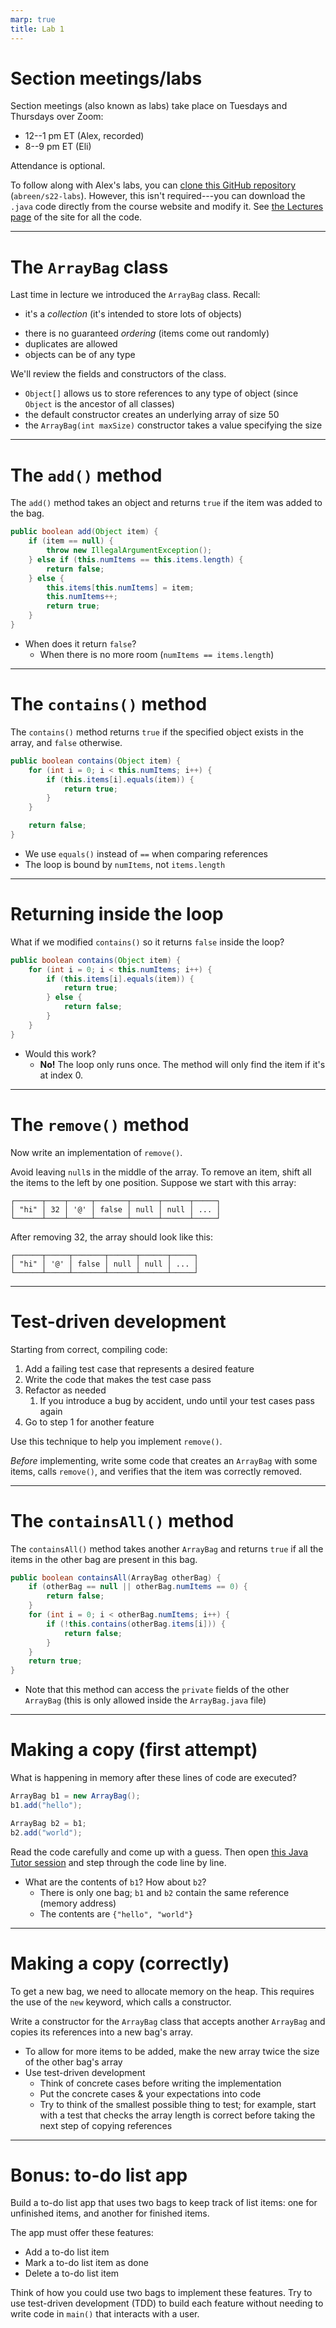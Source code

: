 ```yaml
---
marp: true
title: Lab 1
---
```


# Section meetings/labs

Section meetings (also known as labs) take place on Tuesdays and Thursdays over
Zoom:

- 12--1 pm ET (Alex, recorded)
- 8--9 pm ET (Eli)

Attendance is optional.

To follow along with Alex's labs, you can [clone this GitHub repository][repo]
(`abreen/s22-labs`). However, this isn't required---you can download the
`.java` code directly from the course website and modify it. See [the Lectures
page][lectures] of the site for all the code.

---

# The `ArrayBag` class

Last time in lecture we introduced the `ArrayBag` class. Recall:

- it's a *collection* (it's intended to store lots of objects)
* there is no guaranteed *ordering* (items come out randomly)
* duplicates are allowed
* objects can be of any type

We'll review the fields and constructors of the class.

* `Object[]` allows us to store references to any type
  of object (since `Object` is the ancestor of all classes)
* the default constructor creates an underlying array of size 50
* the `ArrayBag(int maxSize)` constructor takes a value
  specifying the size

---

# The `add()` method

The `add()` method takes an object and returns `true` if the item was added to
the bag.

```java
public boolean add(Object item) {
    if (item == null) {
        throw new IllegalArgumentException();
    } else if (this.numItems == this.items.length) {
        return false;
    } else {
        this.items[this.numItems] = item;
        this.numItems++;
        return true;
    }
}
```

- When does it return `false`?
  * When there is no more room (`numItems == items.length`)

---

# The `contains()` method

The `contains()` method returns `true` if the specified object exists in the
array, and `false` otherwise.

```java
public boolean contains(Object item) {
    for (int i = 0; i < this.numItems; i++) {
        if (this.items[i].equals(item)) {
            return true;
        }
    }

    return false;
}
```

* We use `equals()` instead of `==` when comparing references
* The loop is bound by `numItems`, not `items.length`

---

# Returning inside the loop

What if we modified `contains()` so it returns `false` inside the loop?

```java
public boolean contains(Object item) {
    for (int i = 0; i < this.numItems; i++) {
        if (this.items[i].equals(item)) {
            return true;
        } else {
            return false;
        }
    }
}
```

- Would this work?
  * **No!** The loop only runs once. The method will only find the item
    if it's at index 0.

---

# The `remove()` method

Now write an implementation of `remove()`.

Avoid leaving `null`s in the middle of the array. To remove an item, shift all
the items to the left by one position. Suppose we start with this array:

```
┌──────┬────┬─────┬───────┬──────┬──────┬─────┐
│ "hi" │ 32 │ '@' │ false │ null │ null │ ... │
└──────┴────┴─────┴───────┴──────┴──────┴─────┘
```

After removing 32, the array should look like this:

```
┌──────┬─────┬───────┬──────┬──────┬─────┐
│ "hi" │ '@' │ false │ null │ null │ ... │
└──────┴─────┴───────┴──────┴──────┴─────┘
```

---

# Test-driven development

Starting from correct, compiling code:

1. Add a failing test case that represents a desired feature
2. Write the code that makes the test case pass
3. Refactor as needed
   1. If you introduce a bug by accident, undo until your
      test cases pass again
4. Go to step 1 for another feature

Use this technique to help you implement `remove()`.

*Before* implementing, write some code that creates an `ArrayBag`
with some items, calls `remove()`, and verifies that the item was correctly
removed.

---

# The `containsAll()` method

The `containsAll()` method takes another `ArrayBag` and returns `true` if all
the items in the other bag are present in this bag.

```java
public boolean containsAll(ArrayBag otherBag) {
    if (otherBag == null || otherBag.numItems == 0) {
        return false;
    }
    for (int i = 0; i < otherBag.numItems; i++) {
        if (!this.contains(otherBag.items[i])) {
            return false;
        }
    }
    return true;
}
```

- Note that this method can access the `private` fields of the other `ArrayBag`
  (this is only allowed inside the `ArrayBag.java` file)

---

# Making a copy (first attempt)

What is happening in memory after these lines of code are executed?

```java
ArrayBag b1 = new ArrayBag();
b1.add("hello");

ArrayBag b2 = b1;
b2.add("world");
```

Read the code carefully and come up with a guess. Then open [this Java Tutor
session][arraybag-diagram-1] and step through the code line by line.

- What are the contents of `b1`? How about `b2`?
  * There is only one bag; `b1` and `b2` contain the same reference (memory
    address)
  * The contents are `{"hello", "world"}`

---

# Making a copy (correctly)

To get a new bag, we need to allocate memory on the heap. This requires the use
of the `new` keyword, which calls a constructor.

Write a constructor for the `ArrayBag` class that accepts another `ArrayBag` and
copies its references into a new bag's array.

* To allow for more items to be added, make the new array twice the size
  of the other bag's array
* Use test-driven development
  - Think of concrete cases before writing the implementation
  * Put the concrete cases & your expectations into code
  * Try to think of the smallest possible thing to test; for example,
    start with a test that checks the array length is correct before
    taking the next step of copying references

---
<!-- class: bonus -->

# Bonus: to-do list app

Build a to-do list app that uses two bags to keep track of list items: one for
unfinished items, and another for finished items.

The app must offer these features:

- Add a to-do list item
- Mark a to-do list item as done
- Delete a to-do list item

Think of how you could use two bags to implement these features. Try to use
test-driven development (TDD) to build each feature without needing to write
code in `main()` that interacts with a user.


[repo]: https://github.com/abreen/e22-labs
[lectures]: https://cscie22.sites.fas.harvard.edu/lectures/index.html
[arraybag-diagram-1]: https://pythontutor.com/render.html#code=public%20class%20ArrayBag%20%7B%0A%20%20public%20static%20void%20main%28String%5B%5D%20args%29%20%7B%0A%20%20%20%20ArrayBag%20b1%20%3D%20new%20ArrayBag%28%29%3B%0A%20%20%20%20b1.add%28%22hello%22%29%3B%0A%0A%20%20%20%20ArrayBag%20b2%20%3D%20b1%3B%0A%20%20%20%20b2.add%28%22world%22%29%3B%0A%20%20%7D%0A%0A%20%20private%20Object%5B%5D%20items%3B%0A%20%20private%20int%20numItems%3B%0A%0A%20%20public%20ArrayBag%28%29%20%7B%0A%20%20%20%20items%20%3D%20new%20Object%5B10%5D%3B%0A%20%20%7D%0A%0A%20%20public%20boolean%20add%28Object%20item%29%20%7B%0A%20%20%20%20%20%20if%20%28item%20%3D%3D%20null%29%20%7B%0A%20%20%20%20%20%20%20%20%20%20throw%20new%20IllegalArgumentException%28%29%3B%0A%20%20%20%20%20%20%7D%20else%20if%20%28this.numItems%20%3D%3D%20this.items.length%29%20%7B%0A%20%20%20%20%20%20%20%20%20%20return%20false%3B%0A%20%20%20%20%20%20%7D%20else%20%7B%0A%20%20%20%20%20%20%20%20%20%20this.items%5Bthis.numItems%5D%20%3D%20item%3B%0A%20%20%20%20%20%20%20%20%20%20this.numItems%2B%2B%3B%0A%20%20%20%20%20%20%20%20%20%20return%20true%3B%0A%20%20%20%20%20%20%7D%0A%20%20%7D%0A%7D&cumulative=false&curInstr=0&heapPrimitives=nevernest&mode=display&origin=opt-frontend.js&py=java&rawInputLstJSON=%5B%5D&textReferences=false
